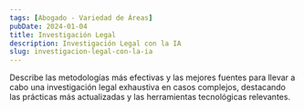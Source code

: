 ```yaml
---
tags: [Abogado - Variedad de Áreas]
pubDate: 2024-01-04
title: Investigación Legal
description: Investigación Legal con la IA
slug: investigacion-legal-con-la-ia
---
```


Describe las metodologías más efectivas y las mejores fuentes para llevar a cabo una investigación legal exhaustiva en casos complejos, destacando las prácticas más actualizadas y las herramientas tecnológicas relevantes.